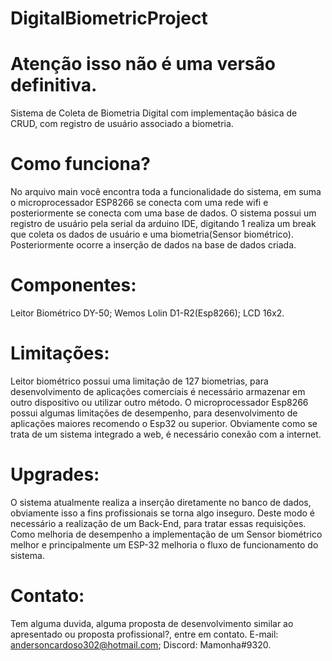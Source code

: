 # DigitalBiometricProject
# Atenção isso não é uma versão definitiva. 
Sistema de Coleta de Biometria Digital com implementação básica de CRUD, com registro de usuário associado a biometria.

# Como funciona?
No arquivo main você encontra toda a funcionalidade do sistema, em suma o microprocessador ESP8266 se conecta com uma rede wifi e posteriormente se conecta com uma base de dados. O sistema possui um registro de usuário pela serial da arduino IDE, digitando 1 realiza um break que coleta os dados de usuário e uma biometria(Sensor biométrico).
Posteriormente ocorre a inserção de dados na base de dados criada.

# Componentes:
Leitor Biométrico DY-50;
Wemos Lolin D1-R2(Esp8266);
LCD 16x2.

# Limitações:
Leitor biométrico possui uma limitação de 127 biometrias, para desenvolvimento de aplicações comerciais é necessário armazenar em outro dispositivo ou utilizar outro método.
O microprocessador Esp8266 possui algumas limitações de desempenho, para desenvolvimento de aplicações maiores recomendo o Esp32 ou superior.
Obviamente como se trata de um sistema integrado a web, é necessário conexão com a internet.

# Upgrades:
O sistema atualmente realiza a inserção diretamente no banco de dados, obviamente isso a fins profissionais se torna algo inseguro. Deste modo é necessário a realização de um Back-End, para tratar essas requisições. Como melhoria de desempenho a implementação de um Sensor biométrico melhor e principalmente um ESP-32 melhoria o fluxo de funcionamento do sistema.

# Contato:
Tem alguma duvida, alguma proposta de desenvolvimento similar ao apresentado ou proposta profissional?, entre em contato.
E-mail: andersoncardoso302@hotmail.com;
Discord: Mamonha#9320.
